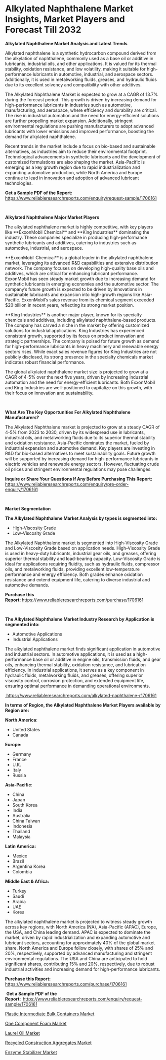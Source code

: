 <p><h1>Alkylated Naphthalene Market Insights, Market Players and Forecast Till 2032</h1></p><p><strong>Alkylated Naphthalene Market Analysis and Latest Trends</strong></p>
<p><p>Alkylated naphthalene is a synthetic hydrocarbon compound derived from the alkylation of naphthalene, commonly used as a base oil or additive in lubricants, industrial oils, and other applications. It is valued for its thermal stability, oxidation resistance, and low volatility, making it suitable for high-performance lubricants in automotive, industrial, and aerospace sectors. Additionally, it is used in metalworking fluids, greases, and hydraulic fluids due to its excellent solvency and compatibility with other additives.</p><p>The Alkylated Naphthalene Market is expected to grow at a CAGR of 13.7% during the forecast period. This growth is driven by increasing demand for high-performance lubricants in industries such as automotive, manufacturing, and aerospace, where efficiency and durability are critical. The rise in industrial automation and the need for energy-efficient solutions are further propelling market expansion. Additionally, stringent environmental regulations are pushing manufacturers to adopt advanced lubricants with lower emissions and improved performance, boosting the demand for alkylated naphthalene.</p><p>Recent trends in the market include a focus on bio-based and sustainable alternatives, as industries aim to reduce their environmental footprint. Technological advancements in synthetic lubricants and the development of customized formulations are also shaping the market. Asia-Pacific is emerging as a key growth region due to rapid industrialization and expanding automotive production, while North America and Europe continue to lead in innovation and adoption of advanced lubricant technologies.</p></p>
<p><strong>Get a Sample PDF of the Report:&nbsp;</strong> <a href="https://www.reliableresearchreports.com/enquiry/request-sample/1706161?utm_campaign=7&utm_medium=2&utm_source=Github&utm_content=ia&utm_term=25012025&utm_id=alkylated-naphthalene">https://www.reliableresearchreports.com/enquiry/request-sample/1706161</a></p>
<p>&nbsp;</p>
<p><strong>Alkylated Naphthalene Major Market Players</strong></p>
<p><p>The alkylated naphthalene market is highly competitive, with key players like **ExxonMobil Chemical** and **King Industries** dominating the industry. These companies specialize in producing high-performance synthetic lubricants and additives, catering to industries such as automotive, industrial, and aerospace.</p><p>**ExxonMobil Chemical** is a global leader in the alkylated naphthalene market, leveraging its advanced R&D capabilities and extensive distribution network. The company focuses on developing high-quality base oils and additives, which are critical for enhancing lubricant performance. ExxonMobil has seen steady market growth due to increasing demand for synthetic lubricants in emerging economies and the automotive sector. The company’s future growth is expected to be driven by innovations in sustainable lubricants and expansion into high-growth regions like Asia-Pacific. ExxonMobil’s sales revenue from its chemical segment exceeded $20 billion in recent years, reflecting its strong market position.</p><p>**King Industries** is another major player, known for its specialty chemicals and additives, including alkylated naphthalene-based products. The company has carved a niche in the market by offering customized solutions for industrial applications. King Industries has experienced consistent growth, supported by its focus on product innovation and strategic partnerships. The company is poised for future growth as demand for high-performance lubricants in heavy machinery and renewable energy sectors rises. While exact sales revenue figures for King Industries are not publicly disclosed, its strong presence in the specialty chemicals market indicates robust financial performance.</p><p>The global alkylated naphthalene market size is projected to grow at a CAGR of 4-5% over the next five years, driven by increasing industrial automation and the need for energy-efficient lubricants. Both ExxonMobil and King Industries are well-positioned to capitalize on this growth, with their focus on innovation and sustainability.</p></p>
<p>&nbsp;</p>
<p><strong>What Are The Key Opportunities For Alkylated Naphthalene Manufacturers?</strong></p>
<p><p>The Alkylated Naphthalene market is projected to grow at a steady CAGR of 4-5% from 2023 to 2030, driven by its widespread use in lubricants, industrial oils, and metalworking fluids due to its superior thermal stability and oxidation resistance. Asia-Pacific dominates the market, fueled by industrial expansion and automotive demand. Key players are investing in R&D for bio-based alternatives to meet sustainability goals. Future growth will be supported by increasing demand for high-performance lubricants in electric vehicles and renewable energy sectors. However, fluctuating crude oil prices and stringent environmental regulations may pose challenges.</p></p>
<p><strong>Inquire or Share Your Questions If Any Before Purchasing This Report:</strong> <a href="https://www.reliableresearchreports.com/enquiry/pre-order-enquiry/1706161?utm_campaign=7&utm_medium=2&utm_source=Github&utm_content=ia&utm_term=25012025&utm_id=alkylated-naphthalene">https://www.reliableresearchreports.com/enquiry/pre-order-enquiry/1706161</a></p>
<p>&nbsp;</p>
<p><strong>Market Segmentation</strong></p>
<p><strong>The Alkylated Naphthalene Market Analysis by types is segmented into:</strong></p>
<p><ul><li>High-Viscosity Grade</li><li>Low-Viscosity Grade</li></ul></p>
<p><p>The Alkylated Naphthalene market is segmented into High-Viscosity Grade and Low-Viscosity Grade based on application needs. High-Viscosity Grade is used in heavy-duty lubricants, industrial gear oils, and greases, offering superior thermal stability and load-bearing capacity. Low-Viscosity Grade is ideal for applications requiring fluidity, such as hydraulic fluids, compressor oils, and metalworking fluids, providing excellent low-temperature performance and energy efficiency. Both grades enhance oxidation resistance and extend equipment life, catering to diverse industrial and automotive demands.</p></p>
<p><strong>Purchase this Report:&nbsp;</strong><a href="https://www.reliableresearchreports.com/purchase/1706161?utm_campaign=7&utm_medium=2&utm_source=Github&utm_content=ia&utm_term=25012025&utm_id=alkylated-naphthalene">https://www.reliableresearchreports.com/purchase/1706161</a></p>
<p>&nbsp;</p>
<p><strong>The Alkylated Naphthalene Market Industry Research by Application is segmented into:</strong></p>
<p><ul><li>Automotive Applications</li><li>Industrial Applications</li></ul></p>
<p><p>The alkylated naphthalene market finds significant application in automotive and industrial sectors. In automotive applications, it is used as a high-performance base oil or additive in engine oils, transmission fluids, and gear oils, enhancing thermal stability, oxidation resistance, and lubrication efficiency. In industrial applications, it serves as a key component in hydraulic fluids, metalworking fluids, and greases, offering superior viscosity control, corrosion protection, and extended equipment life, ensuring optimal performance in demanding operational environments.</p></p>
<p><a href="https://www.reliableresearchreports.com/alkylated-naphthalene-r1706161?utm_campaign=7&utm_medium=2&utm_source=Github&utm_content=ia&utm_term=25012025&utm_id=alkylated-naphthalene">&nbsp;https://www.reliableresearchreports.com/alkylated-naphthalene-r1706161</a></p>
<p><strong>In terms of Region, the Alkylated Naphthalene Market Players available by Region are:</strong></p>
<p>
    <p> <strong> North America: </strong>
        <ul>
            <li>United States</li>
            <li>Canada</li>
        </ul>
        </p> 
    <p> <strong> Europe: </strong>
        <ul>
            <li>Germany</li>
            <li>France</li>
            <li>U.K.</li>
            <li>Italy</li>
            <li>Russia</li>
        </ul>
        </p> 
    <p> <strong> Asia-Pacific: </strong>
        <ul>
            <li>China</li>
            <li>Japan</li>
            <li>South Korea</li>
            <li>India</li>
            <li>Australia</li>
            <li>China Taiwan</li>
            <li>Indonesia</li>
            <li>Thailand</li>
            <li>Malaysia</li>
        </ul>
        </p> 
    <p> <strong> Latin America: </strong>
        <ul>
            <li>Mexico</li>
            <li>Brazil</li>
            <li>Argentina Korea</li>
            <li>Colombia</li>
        </ul>
        </p> 
    <p> <strong> Middle East & Africa: </strong>
        <ul>
            <li>Turkey</li>
            <li>Saudi</li>
            <li>Arabia</li>
            <li>UAE</li>
            <li>Korea</li>
        </ul>
    </p>
    </p>
<p><p>The alkylated naphthalene market is projected to witness steady growth across key regions, with North America (NA), Asia-Pacific (APAC), Europe, the USA, and China leading demand. APAC is expected to dominate the market, driven by rapid industrialization and expanding automotive and lubricant sectors, accounting for approximately 40% of the global market share. North America and Europe follow closely, with shares of 25% and 20%, respectively, supported by advanced manufacturing and stringent environmental regulations. The USA and China are anticipated to hold significant shares, contributing 15% and 20%, respectively, due to robust industrial activities and increasing demand for high-performance lubricants.</p></p>
<p><strong>Purchase this Report: </strong><a href="https://www.reliableresearchreports.com/purchase/1706161?utm_campaign=7&utm_medium=2&utm_source=Github&utm_content=ia&utm_term=25012025&utm_id=alkylated-naphthalene">https://www.reliableresearchreports.com/purchase/1706161</a></p>
<p>&nbsp;<strong>Get a Sample PDF of the Report:&nbsp;&nbsp;</strong><a href="https://www.reliableresearchreports.com/enquiry/request-sample/1706161?utm_campaign=7&utm_medium=2&utm_source=Github&utm_content=ia&utm_term=25012025&utm_id=alkylated-naphthalene">https://www.reliableresearchreports.com/enquiry/request-sample/1706161</a></p>
<p><strong></strong></p>
<p><p><a href="https://github.com/NargisHussain432/Market-Research-Report-List-1/blob/main/plastic-intermediate-bulk-containers-market.md?utm_campaign=7&utm_medium=2&utm_source=Github&utm_content=ia&utm_term=25012025&utm_id=alkylated-naphthalene">Plastic Intermediate Bulk Containers Market</a></p><p><a href="https://github.com/oliveroste6/Market-Research-Report-List-1/blob/main/one-component-foam-market.md?utm_campaign=7&utm_medium=2&utm_source=Github&utm_content=ia&utm_term=25012025&utm_id=alkylated-naphthalene">One Component Foam Market</a></p><p><a href="https://github.com/sherikacas30/Market-Research-Report-List-1/blob/main/laurel-oil-market.md?utm_campaign=7&utm_medium=2&utm_source=Github&utm_content=ia&utm_term=25012025&utm_id=alkylated-naphthalene">Laurel Oil Market</a></p><p><a href="https://github.com/angelajermaine/Market-Research-Report-List-5/blob/main/recycled-construction-aggregates-market.md?utm_campaign=7&utm_medium=2&utm_source=Github&utm_content=ia&utm_term=25012025&utm_id=alkylated-naphthalene">Recycled Construction Aggregates Market</a></p><p><a href="https://github.com/FahadAhmed223/Market-Research-Report-List-1/blob/main/enzyme-stabilizer-market.md?utm_campaign=7&utm_medium=2&utm_source=Github&utm_content=ia&utm_term=25012025&utm_id=alkylated-naphthalene">Enzyme Stabilizer Market</a></p></p>